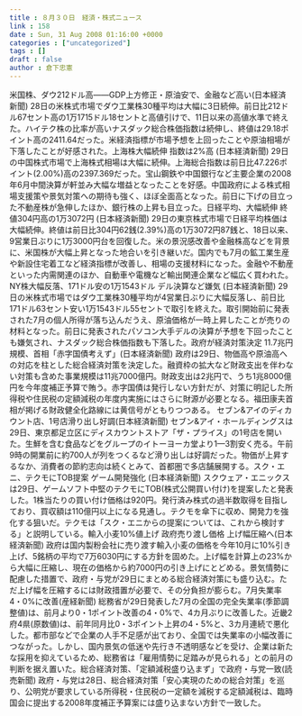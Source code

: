 ```yaml
---
title : ８月３０日　経済・株式ニュース
link : 158
date : Sun, 31 Aug 2008 01:16:00 +0000
categories : ["uncategorized"]
tags : []
draft : false
author : 倉下忠憲
---
```


米国株、ダウ212ドル高——GDP上方修正・原油安で、金融など高い(日本経済新聞) 28日の米株式市場でダウ工業株30種平均は大幅に3日続伸。前日比212ドル67セント高の1万1715ドル18セントと高値引けで、11日以来の高値水準で終えた。ハイテク株の比率が高いナスダック総合株価指数は続伸し、終値は29.18ポイント高の2411.64だった。米経済指標が市場予想を上回ったことや原油相場が下落したことが好感された。上海株大幅続伸 指数は2%高 (日本経済新聞) 29日の中国株式市場で上海株式相場は大幅に続伸。上海総合指数は前日比47.226ポイント(2.00%)高の2397.369だった。宝山鋼鉄や中国銀行など主要企業の2008年6月中間決算が軒並み大幅な増益となったことを好感。中国政府による株式相場支援策や景気対策への期待も強く、ほぼ全面高となった。前日に下げの目立った不動産株が急伸したほか、銀行株の上昇も目立った。日経平均、大幅続伸 終値304円高の1万3072円 (日本経済新聞) 29日の東京株式市場で日経平均株価は大幅続伸。終値は前日比304円62銭(2.39%)高の1万3072円87銭と、18日以来、9営業日ぶりに1万3000円台を回復した。米の景況感改善や金融株高などを背景に、米国株が大幅上昇となった地合いを引き継いだ。国内でも7月の鉱工業生産や新設住宅着工など経済指標が改善し、相場の支援材料になった。金融や不動産といった内需関連のほか、自動車や電機など輸出関連企業など幅広く買われた。NY株大幅反落、171ドル安の1万1543ドル デル決算など嫌気 (日本経済新聞) 29日の米株式市場ではダウ工業株30種平均が4営業日ぶりに大幅反落し、前日比171ドル63セント安い1万1543ドル55セントで取引を終えた。取引開始前に発表された7月の個人所得が落ち込んだうえ、原油価格が一時上昇したことが売りの材料となった。前日に発表されたパソコン大手デルの決算が予想を下回ったことも嫌気され、ナスダック総合株価指数も下落した。政府が経済対策決定 11.7兆円規模、首相「赤字国債考えず」(日本経済新聞)  政府は29日、物価高や原油高への対応を柱とした総合経済対策を決定した。融資枠の拡大など財政支出を伴わない対策も含めた事業規模は11兆7000億円。財政支出は2兆円で、うち1兆8000億円を今年度補正予算で賄う。赤字国債は発行しない方針だが、対策に明記した所得税や住民税の定額減税の年度内実施にはさらに財源が必要となる。福田康夫首相が掲げる財政健全化路線には黄信号がともりつつある。 セブン&amp;アイのディカウント店、1号店滑り出し好調(日本経済新聞) セブン&amp;アイ・ホールディングスは29日、東京都足立区にディスカウントストア「ザ・プライス」の1号店を開いた。生鮮を含む食品などをグループのイトーヨーカ堂より1—3割安く売る。午前9時の開業前に約700人が列をつくるなど滑り出しは好調だった。物価が上昇するなか、消費者の節約志向は続くとみて、首都圏で多店舗展開する。スク・エニ、テクモにTOB提案 ゲーム開発強化 (日本経済新聞) スクウェア・エニックスは29日、ゲームソフト中堅のテクモにTOB(株式公開買い付け)を提案したと発表した。1株当たりの買い付け価格は920円。発行済み株式の過半数取得を目指しており、買収額は110億円以上になる見通し。テクモを傘下に収め、開発力を強化する狙いだ。テクモは「スク・エニからの提案については、これから検討する」と説明している。輸入小麦10%値上げ 政府売り渡し価格 上げ幅圧縮へ(日本経済新聞)  政府は国内製粉会社に売り渡す輸入小麦の価格を今年10月に10%引き上げ、5銘柄の平均で7万6030円にする方針を固めた。上げ幅を計算上の23%から大幅に圧縮し、現在の価格から約7000円の引き上げにとどめる。景気情勢に配慮した措置で、政府・与党が29日にまとめる総合経済対策にも盛り込む。ただ上げ幅を圧縮するには財政措置が必要で、その分負担が膨らむ。7月失業率4・0%に改善(産経新聞) 総務省が29日発表した7月の全国の完全失業率(季節調整値)は、前月より0・1ポイント改善の4・0%で、4カ月ぶりに改善した。近畿2府4県(原数値)は、前年同月比0・3ポイント上昇の4・5%と、3カ月連続で悪化した。都市部などで企業の人手不足感が出ており、全国では失業率の小幅改善につながった。しかし、国内景気の低迷や先行き不透明感などを受け、企業は新たな採用を抑えているため、総務省は「雇用情勢に足踏みが見られる」との前月の判断を据え置いた。総合経済対策、「定額減税盛り込まず」で政府・与党一致(読売新聞) 政府・与党は28日、総合経済対策「安心実現のための総合対策」を巡り、公明党が要求している所得税・住民税の一定額を減税する定額減税は、臨時国会に提出する2008年度補正予算案には盛り込まない方針で一致した。
